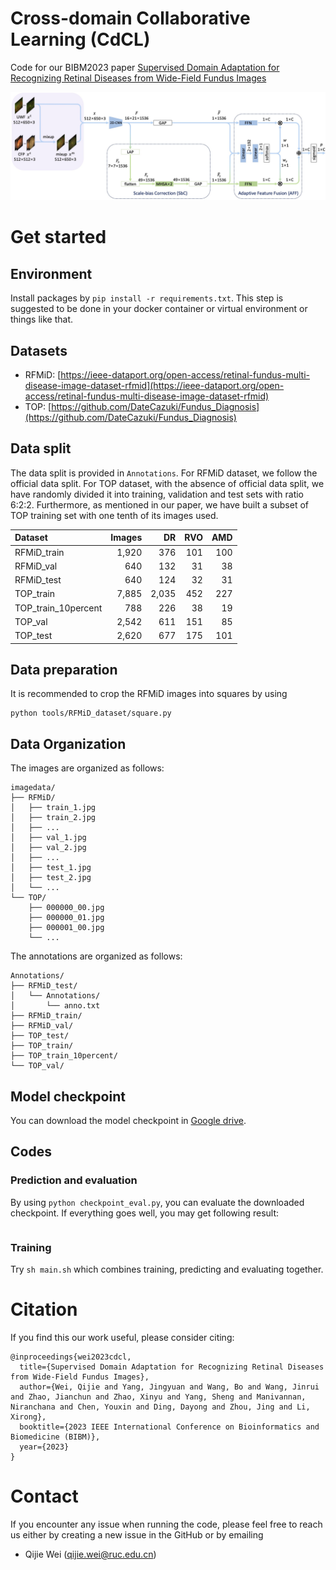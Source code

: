 # Cross-domain Collaborative Learning (CdCL)
Code for our BIBM2023 paper [Supervised Domain Adaptation for Recognizing Retinal Diseases from Wide-Field Fundus Images](https://arxiv.org/abs/2305.08078)

![model](assets/model.jpg)


# Get started

## Environment
Install packages by `pip install -r requirements.txt`. This step is suggested to be done in your docker container or virtual environment or things like that. 

## Datasets
- RFMiD: [https://ieee-dataport.org/open-access/retinal-fundus-multi-disease-image-dataset-rfmid](https://ieee-dataport.org/open-access/retinal-fundus-multi-disease-image-dataset-rfmid)
- TOP: [https://github.com/DateCazuki/Fundus_Diagnosis](https://github.com/DateCazuki/Fundus_Diagnosis)
 
## Data split
The data split is provided in `Annotations`.
For RFMiD dataset, we follow the official data split.
For TOP dataset, with the absence of official data split, we have randomly divided it into training, validation and test sets with ratio 6:2:2. Furthermore, as mentioned in our paper, we have built a subset of TOP training set with one tenth of its images used. 

| Dataset               | Images  | DR      | RVO   | AMD   |
| :--                   | --:     | --:     | --:   | --:   |
|RFMiD_train            | 1,920   | 376     | 101   | 100   |
|RFMiD_val              | 640     | 132     | 31    | 38    |
|RFMiD_test             | 640     | 124     | 32    | 31    |
|TOP_train              | 7,885   | 2,035   | 452   | 227   |
|TOP_train_10percent    | 788     | 226     | 38    | 19    |
|TOP_val                | 2,542   | 611     | 151   | 85    |
|TOP_test               | 2,620   | 677     | 175   | 101   |

## Data preparation
It is recommended to crop the RFMiD images into squares by using
```
python tools/RFMiD_dataset/square.py
```

## Data Organization
The images are organized as follows:
```
imagedata/  
├── RFMiD/
│   ├── train_1.jpg
│   ├── train_2.jpg
│   ├── ...
│   ├── val_1.jpg
│   ├── val_2.jpg
│   ├── ...
│   ├── test_1.jpg
│   ├── test_2.jpg
│   └── ...
└── TOP/
    ├── 000000_00.jpg
    ├── 000000_01.jpg
    ├── 000001_00.jpg
    └── ...
```

The annotations are organized as follows:
```
Annotations/
├── RFMiD_test/
│   └── Annotations/
│       └── anno.txt
├── RFMiD_train/
├── RFMiD_val/
├── TOP_test/
├── TOP_train/
├── TOP_train_10percent/
└── TOP_val/
```

## Model checkpoint
You can download the model checkpoint in [Google drive](https://drive.google.com/file/d/1QkLgdzSo11Q0gUnEXoxTYz-OlYF2_8DR/view?usp=drive_link).
 
## Codes
### Prediction and evaluation
By using `python checkpoint_eval.py`, you can evaluate the downloaded checkpoint. If everything goes well, you may get following result:
```

```


### Training
Try `sh main.sh` which combines training, predicting and evaluating together. 

# Citation
If you find this our work useful, please consider citing:
```
@inproceedings{wei2023cdcl,
  title={Supervised Domain Adaptation for Recognizing Retinal Diseases from Wide-Field Fundus Images},
  author={Wei, Qijie and Yang, Jingyuan and Wang, Bo and Wang, Jinrui and Zhao, Jianchun and Zhao, Xinyu and Yang, Sheng and Manivannan, Niranchana and Chen, Youxin and Ding, Dayong and Zhou, Jing and Li, Xirong},
  booktitle={2023 IEEE International Conference on Bioinformatics and Biomedicine (BIBM)},
  year={2023}
}
```

# Contact
If you encounter any issue when running the code, please feel free to reach us either by creating a new issue in the GitHub or by emailing

+ Qijie Wei (qijie.wei@ruc.edu.cn)